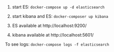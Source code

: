 

1. start ES: `docker-compose up -d elasticsearch`

2. start kibana and ES: `docker-composer up kibana`

3. ES available at http://localhost:9200/

4. kibana available at http://localhost:5601/

To see logs: `docker-compose logs -f elasticsearch`
